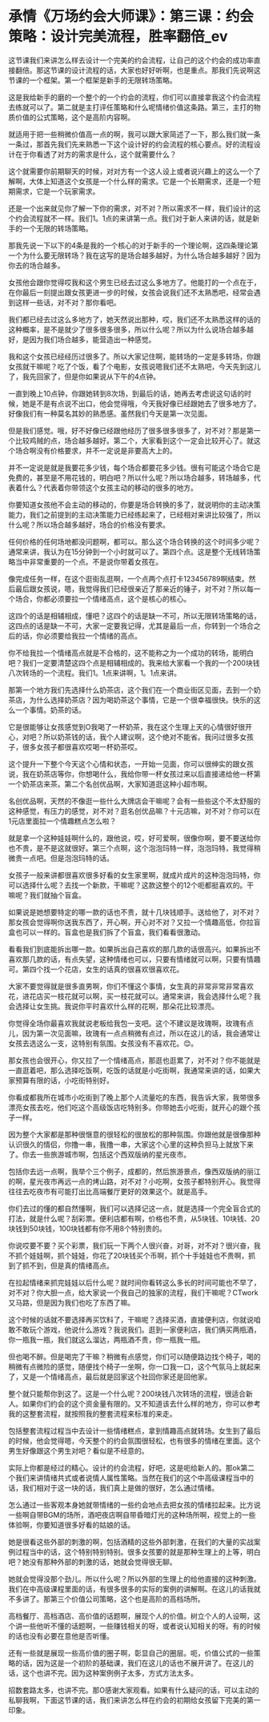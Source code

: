 # 承情《万场约会大师课》：第三课：约会策略：设计完美流程，胜率翻倍_ev

这节课我们来讲怎么样去设计一个完美的约会流程，让自己的这个约会的成功率直接翻倍。那这节课的设计流程的话，大家也好好听啊，也是重点。那我们先说啊这节课的一个框架。第一个框架是新手的无限转场策略。

这是我给新手的磨的一个整个的一个约会的流程，你们可以直接拿我这个约会流程去练就可以了。第二就是主打评任策略和什么呢情绪价值这条路。第三，主打的物质价值的公式策略，这个是高阶内容啊。

就适用于把一些稍微价值高一点的啊，我可以跟大家简述了一下，那么我们就一条一条过，那首先我们先来熟悉一下这个设计好的约会流程的核心要点。好的流程设计在于你看透了对方的需求是什么，这个就需要什么？

这个就需要你前期聊天的时候，对对方有一个这人设上或者说兴趣上的这么一个了解啊，大体上知道这个女孩是一个什么样的需求。它是一个长期需求，还是一个短期需求，它是一个玩家需求。

还是一个出来就见你了解一下你的需求，对不对？所以需求不一样，我们设计的这个约会流程就不一样。我们1。1点的来讲第一点。我们对于新人来讲的话，就是新手的一个无限的转场策略。

那我先说一下以下的4条是我的一个核心的对于新手的一个理论啊，这四条理论第一个为什么要无限转场？我在这写的是场合越多越好，为什么场合越多越好？因为你去的场合越多。

女孩他会跟你觉得哎我和这个男生已经去过这么多地方了。他能打的一个点在于，在你最后一刻提出跟女孩更进一步的时候，女孩会说我们还不太熟悉吧，经常会遇到这样一些话，对不对？那你看吧。

我们都已经去过这么多地方了，她天然说出那种，哎，我们还不太熟悉这样的话的这种概率，是不是就少了很多很多很多，所以什么呢？所以为什么说场合越多越好，是因为我们场合越多，能营造出一种感觉。

我和这个女孩已经经历过很多了。所以大家记住啊，能转场的一定是多转场，你跟女孩就干嘛呢？吃了个饭，看了个电影，女孩说嗯我们还不太熟吧，今天先到这儿了，我先回家了，但是你如果说从下午的4点钟。

一直到晚上10点钟，你跟她转到8次场，到最后的话，她再去考虑说这句话的时候，她是不是有点说不出口，他会觉得哦，今天我好像已经跟她去了很多地方了。好像我们有一种莫名其妙的熟悉感。虽然我们今天是第一次见面。

但是我们感觉。哦，好不好像已经跟他经历了很多很多很多了，对不对？那是第一个比较鸡贼的点，场合越多越好。第二个，大家看到这个一定会比较开心了。就这个场合啊没有价格要求，并不一定说是非要高大上的。

并不一定说是就是我要花多少钱，每个场合都要花多少钱。很有可能这个场合它是免费的，甚至是不用花钱的，明白吧？所以什么呢？所以场合越多，转场越多，代表着什么？代表着你带领这个女孩主动的移动的很多的地方。

你要知道女孩他不会主动的移动的，你要是场合转换的多了，就说明你的主动决策能力，我们之前提到的主动决策能力已经练起来了，已经相对来讲比较强了，所以什么呢？所以场合越多越好，场合的价格没有要求。

任何价格的任何场地都没问题啊，都可以。那么这个场合转换的这个时间多少呢？通常来讲，我认为在15分钟到一个小时就可以了。第四个点。这是整个无线转场策略当中非常重要的一个点。不是说你带着女孩在。

像完成任务一样，在这个逛街乱逛啊，一个点两个点打卡123456789啊结束。然后最后跟女孩说，嗯，我觉得我们已经很亲近了那亲近的锤子，对不对？所以每一个场合，你都必须要拉一个情绪高点，这个是核心的核心。

这四个的话是相辅相成，懂吧？这四个的话是缺一不可，所以无限转场策略的话，这四点的话是缺一不可，大家一定要我记得，尤其是最后一点，你转到一个场合之后的话，你必须要给我拉一个情绪的高点。

你不给我拉一个情绪高点就是不合格的，这不能称之为一个成功的转场，能明白吧？我们一定要清楚这四个点是相辅相成的。我来给大家看一个我的一个200块钱八次转场的一个流程。我们1。1点来讲啊，1。1点来讲。

那第一个地方我们先选择什么奶茶店，这个我们在一个商业街区见面，去到一个奶茶店，为什么选择奶茶店？因为喝奶茶这个事情，它是一个很幸福很快。快乐的这么一个事情。奶茶的话。

它是很能够让女孩感觉到O我喝了一杯奶茶，我在这个生理上天的心情很好很开心，对吧？所以奶茶钱的话，我个人建议啊，这个绝对不能省。我问过很多女孩子，很多女孩子都很喜欢哎喝一杯奶茶哎。

这个提升一下整个今天这个心情和状态，一开始一见面，你可以很绅实的跟女孩说，我在奶茶店等你，你想喝什么，我给你带一杯女孩过来以后直接递给他一杯第一个奶茶店来茶。第二个名创优品啊，大家知道逛这种小超市啊。

名创优品啊，天然的不像逛一些什么大牌店会干嘛呢？会有一些些这个不太舒服的这种感觉，有压力的感觉，对不对？逛名创优品嘛？十元店嘛，对不对？你可以在1元店里面拉一个情趣糕点怎么啦？

就是拿一个这种娃娃啊什么的，跟他说，哎，好可爱啊，很像你啊，要不要送给你也不贵，是不是这就很好。第三个点啊，这个泡泡玛特一样，泡泡玛特，我觉得稍微贵一点吧。但是泡泡玛特的话。

女孩子一般来讲都很喜欢很多好看的女生家里啊，就成片成片的这种泡泡玛特，你可以选择什么呢？去找一个新款，干嘛呢？这款这整个的12个呃都挺喜欢的。干嘛呢？我们就抽个盲盒。

如果说是她想要特定的哪一款的话也不贵，就十几块钱顺手。送给他了，对不对？那女孩会觉得啊你送我东西了，开心啊，开心对不对？又拉一个情趣高低，你拉盲盒也可以一样的。盲盒也是我们拆了个盲盒，我们看看很激动。

看看我们到底能拆出哪一款。如果拆出自己喜欢的那几款的话很高兴。如果拆出不喜欢那几款的话，有点失望，这种情绪也可以，只要有情绪就可以啊，只要有情趣可。第四个找一个花店，女生的话真的很喜欢很喜欢花。

大家不要觉得就是很多直男啊，你们不懂这个事情，女生真的非常非常非常喜欢花，进花店买一枝花就可以啊，买一枝花就可以。通常来讲，我会选择什么呢？我会选择让女生挑。我说你平时喜欢什么样的花啊，那朵花比较漂亮。

你觉得全场你最喜欢我就说老板给我包一支吧。这个不建议是玫瑰啊，玫瑰有点儿，因为第一次见面嘛，玫瑰有一点点稍微有点过，所以在这儿的话，我会通常让女孩去选这么一支，这特别有氛围。女孩没有不喜欢花。😊。

那女孩也会很开心，你又拉了一个情绪高点，那逛也逛累了，对不对？你不能就是一直逛着吧，那么选择吃饭啊，吃饭的话就是小吃街啊，我通常来讲的话，如果大家预算有限的话，小吃街特别好。

你看成都我所在城市小吃街到了晚上那个人流量吃的东西，我告诉大家，我带很多漂亮女孩去吃，他们吃这个高级饭店吃特别多。你带她去小吃街，就开心的跟个孩子一样。

因为整个大家都是那种很惬意的很轻松的很放松的那种氛围。你跟他就是很像那种认识很久的情侣，你撸一串，我撸一串，大家这个心里的这种负担马上就放下来了。你去一些旅游城市啊，包括这个西双版纳的星光夜市。

包括你去远一点啊，我举个三个例子，成都的，然后旅游景点，像西双版纳的丽江的啊，星光夜市再远一点的烤山路，对不对？小吃啊，女孩子都特别开心。我觉得往往去吃夜市有可能打出比高端餐厅更好的效果这个。就是高手。

你们去过的懂的都自然懂啊，我们可以选择记这一点，就是选择一个完全盲合式的打法，就是什么呢？刮彩票。便利店都有啊，价格也不贵，从5块钱、10块钱、20块钱到50块钱，100块钱都有你不用8个特别贵的。

你说哎要不要？买个彩票，我们玩一下两个人很兴奋，对哥，对不对？很兴奋，我不抓个娃娃啊，抓个娃娃，你花了20块钱买个币啊，抓个十手娃娃也不贵啊，抓到了抓不到，但是真的情绪高点。

在拉起情绪来抓完娃娃以后什么呢？就时间你看转这么多长的时间可能也不早了，对不对？你大胆一点，给大家说一个我自己的独家的流程，我们干嘛呢？CTwork又马路，但是因为我们也吃了东西了嘛。

这个时候的话就不要选择再买饮料了，干嘛呢？选择买酒，直接便利店，你就说咱敢不敢玩个游戏，他说什么游戏？我说我们。逛到一家便利店，我们俩买两瓶酒，你一瓶我一瓶，我们就这么溜达，两瓶酒不贵，你一瓶我一瓶。

但也喝不醉。但是喝完了干嘛？稍微有点感觉，你们可以随便路边找个椅子，喝的稍微有点微险的感觉，随便找个椅子一坐啊，你一口我一口，这个气氛马上就起来了，又是一个情绪高点，最后就是回家这个社回你家还是回他家。

整个就只能帮你到这了。这是一个什么呢？200块钱八次转场的流程，很适合新人。如果你们约会的这个资金量有限的。又不知道该去什么样的地方，你可以参考我的这整套流程，就按照我的整套流程来标准的来走。

包括整套流程过程当中去设计一些情绪糕点，拿到情趣高点就转场。女生到了最后的时候，他会觉得嗯，今天整个的约会氛围很轻松，也有很多的情绪在里面。这个男生好像跟这个男生对吧？看似是不经意的。

实际上你都是经过的精心。设计的约会流程，好吧，这是呃给新人的。那ok第二个我们来讲情绪共式或者说情人属性策略。当然在我们的这个中高级课程当中的话，我们相对于这一块的话，我们真上是做的很好，怎么通过情绪。

怎么通过一些客观本身她就带情绪的一些约会地点去把女孩的情绪拉起来。比方说一些啊自带BGM的场所，酒吧夜店啊自带昏暗灯光的这种场所啊，视觉上的一些体验啊，你要知道很多好看的姑娘的话。

她是很看这些外部的刺激的啊，包括酒精的这些外部刺激，在我们的大量的实战案例过程当中的话，这个特别特别特别。很多女孩要的就是那种生理上的上等，明白吧？她没有那种外部的刺激的话，她就会觉得很无聊。

她就会觉得没那个劲儿。所以什么呢？所以外部的生理上的给他直接的这种刺激。我们在中高级课程里面的话，有很多很多的实际的案例的讲解啊。在这儿的话我就不多讲了。那第三个价值公司策略，这个也是高阶的高档场所。

高档餐厅、高档酒店、高价值的话题啊，展现个人的价值。树立个人的人设啊，这个讲一些他听不懂的话题啊，一些赚钱相关的呀，或者说认知相关的呀。有的时候的话也没有必要在意他是否听懂。

还有一些就是展现一些高价值的圈子啊，彰显自己的圈层。呃，价值公式的一些策略的话，因为这是一个初阶的基础课，我们在这儿的话也不展开讲了。在这儿的话，这个也讲不完。因为这种案例例子太多，方式方法太多。

招数套路太多，也讲不完。那O感谢大家观看。如果有什么疑问的话，可以主动的私聊我啊，下面这节课的话，我们来讲怎么样在约会的初期给女孩留下完美的第一印象。

